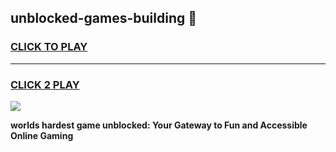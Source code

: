 
## unblocked-games-building 👋
<h3>
<a href="https://premium.freeplayer.one?title=unblocked-games-building&ref=14F">CLICK TO PLAY</a></h3>
<hr>

<h3>
<a href="https://premium.freeplayer.one?title=unblocked-games-building&ref=14F">CLICK 2 PLAY</a>
  
</h3>

<a href="https://premium.freeplayer.one?title=unblocked-games-building&ref=12F/"><img src="https://clearcache.store/games.png"></a>


**worlds hardest game unblocked: Your Gateway to Fun and Accessible Online Gaming**
